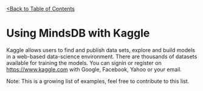 [<Back to Table of Contents](../README.md)

# Using MindsDB with Kaggle
Kaggle allows users to find and publish data sets, explore and build models in a web-based data-science environment.
There are thousands of datasets available for training the models.
You can signin or register on https://www.kaggle.com with Google, Facebook, Yahoo or your email.

Note: This is a growing list of examples, feel free to contribute to this list.
